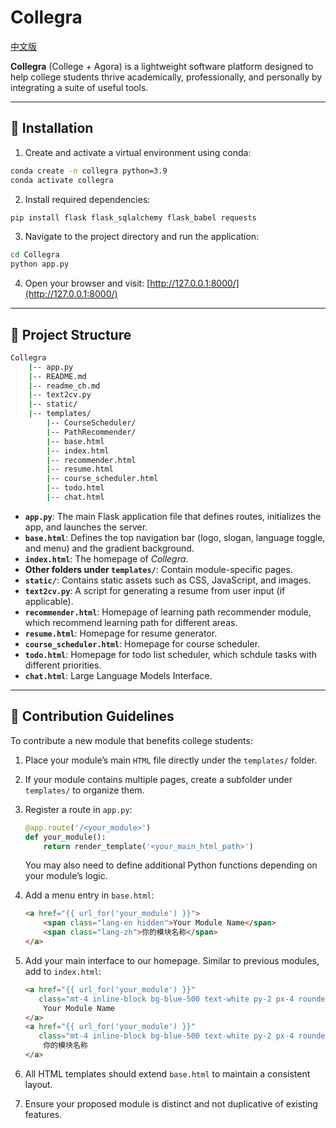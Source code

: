 # Collegra

[中文版](readme_ch.md)

**Collegra** (College + Agora) is a lightweight software platform designed to help college students thrive academically, professionally, and personally by integrating a suite of useful tools.

---

## 🚀 Installation

1. Create and activate a virtual environment using conda:
```bash
conda create -n collegra python=3.9
conda activate collegra
```

2. Install required dependencies:
```bash
pip install flask flask_sqlalchemy flask_babel requests
```

3. Navigate to the project directory and run the application:
```bash
cd Collegra
python app.py
```

4. Open your browser and visit: [http://127.0.0.1:8000/](http://127.0.0.1:8000/)

---

## 📁 Project Structure

```bash
Collegra
    |-- app.py
    |-- README.md
    |-- readme_ch.md
    |-- text2cv.py
    |-- static/
    |-- templates/
        |-- CourseScheduler/
        |-- PathRecommender/
        |-- base.html
        |-- index.html
        |-- recommender.html
        |-- resume.html
        |-- course_scheduler.html
        |-- todo.html
        |-- chat.html
```

- **`app.py`**: The main Flask application file that defines routes, initializes the app, and launches the server.
- **`base.html`**: Defines the top navigation bar (logo, slogan, language toggle, and menu) and the gradient background.
- **`index.html`**: The homepage of *Collegra*.
- **Other folders under `templates/`**: Contain module-specific pages.
- **`static/`**: Contains static assets such as CSS, JavaScript, and images.
- **`text2cv.py`**: A script for generating a resume from user input (if applicable).
- **`recommender.html`**: Homepage of learning path recommender module, which recommend learning path for different areas.
- **`resume.html`**: Homepage for resume generator.
- **`course_scheduler.html`**: Homepage for course scheduler.
- **`todo.html`**: Homepage for todo list scheduler, which schdule tasks with different priorities.
- **`chat.html`**: Large Language Models Interface.

---

## 🤝 Contribution Guidelines

To contribute a new module that benefits college students:

1. Place your module’s main `HTML` file directly under the `templates/` folder.
2. If your module contains multiple pages, create a subfolder under `templates/` to organize them.
3. Register a route in `app.py`:
   ```python
   @app.route('/<your_module>')
   def your_module():
       return render_template('<your_main_html_path>')
   ```
   You may also need to define additional Python functions depending on your module’s logic.

4. Add a menu entry in `base.html`:
   ```html
   <a href="{{ url_for('your_module') }}">
       <span class="lang-en hidden">Your Module Name</span>
       <span class="lang-zh">你的模块名称</span>
   </a>
   ```
5. Add your main interface to our homepage. Similar to previous modules, add to `index.html`:
    ```html
    <a href="{{ url_for('your_module') }}"
       class="mt-4 inline-block bg-blue-500 text-white py-2 px-4 rounded hover:bg-blue-700 lang-en hidden">
        Your Module Name
    </a>
    <a href="{{ url_for('your_module') }}"
       class="mt-4 inline-block bg-blue-500 text-white py-2 px-4 rounded hover:bg-blue-700 lang-zh">
        你的模块名称
    </a>
    ```

6. All HTML templates should extend `base.html` to maintain a consistent layout.
7. Ensure your proposed module is distinct and not duplicative of existing features.


